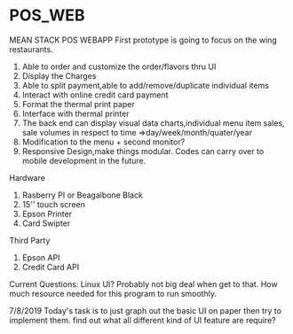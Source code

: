 # POS_WEB
MEAN STACK POS WEBAPP
First prototype is going to focus on the wing restaurants.
1. Able to order and customize the order/flavors thru UI
2. Display the Charges
3. Able to split payment,able to add/remove/duplicate individual items
4. Interact with online credit card payment
5. Format the thermal print paper
6. Interface with thermal printer 
7. The back end can display visual data charts,individual menu item sales, sale volumes in respect to time =>day/week/month/quater/year
8. Modification to the menu + second monitor?
9. Responsive Design,make things modular. Codes can carry over to mobile development in the future. 

Hardware 
1. Rasberry PI or Beagalbone Black
2. 15'' touch screen
3. Epson Printer 
4. Card Swipter

Third Party
1. Epson API
2. Credit Card API
 
Current Questions:
Linux UI? Probably not big deal when get to that.
How much resource needed for this program to run smoothly.

7/8/2019
Today's task is to just graph out the basic UI on paper then try to implement them. find out what all different kind of UI feature are require?

